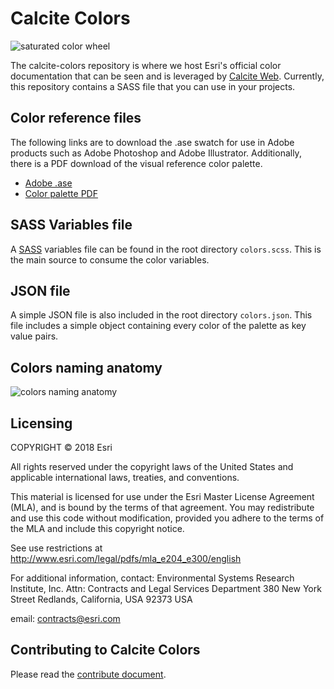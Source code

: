 # Calcite Colors

![saturated color wheel](https://raw.githubusercontent.com/Esri/calcite-colors/master/resources/saturated-graph.png)

The calcite-colors repository is where we host Esri's official color documentation that can be seen and is leveraged by [Calcite Web](http://github.com/Esri/calcite-web/). Currently, this repository contains a SASS file that you can use in your projects.

## Color reference files
The following links are to download the .ase swatch for use in Adobe products such as Adobe Photoshop and Adobe Illustrator. Additionally, there is a PDF download of the visual reference color palette.

- [Adobe .ase](https://github.com/Esri/calcite-colors/raw/master/resources/colors.ase)
- [Color palette PDF](https://github.com/Esri/calcite-colors/raw/master/resources/colors.pdf)

## SASS Variables file
A [SASS](http://sass-lang.com/) variables file can be found in the root directory `colors.scss`.  This is the main source to consume the color variables.

## JSON file
A simple JSON file is also included in the root directory `colors.json`. This file includes a simple object containing every color of the palette as key value pairs.

## Colors naming anatomy
![colors naming anatomy](https://raw.githubusercontent.com/Esri/calcite-colors/master/resources/colors-naming-anatomy.png)

## Licensing
COPYRIGHT © 2018 Esri

All rights reserved under the copyright laws of the United States
and applicable international laws, treaties, and conventions.

This material is licensed for use under the Esri Master License
Agreement (MLA), and is bound by the terms of that agreement.
You may redistribute and use this code without modification,
provided you adhere to the terms of the MLA and include this
copyright notice.

See use restrictions at http://www.esri.com/legal/pdfs/mla_e204_e300/english

For additional information, contact:
Environmental Systems Research Institute, Inc.
Attn: Contracts and Legal Services Department
380 New York Street
Redlands, California, USA 92373
USA

email: contracts@esri.com

## Contributing to Calcite Colors
Please read the [contribute document](CONTRIBUTE.md).
